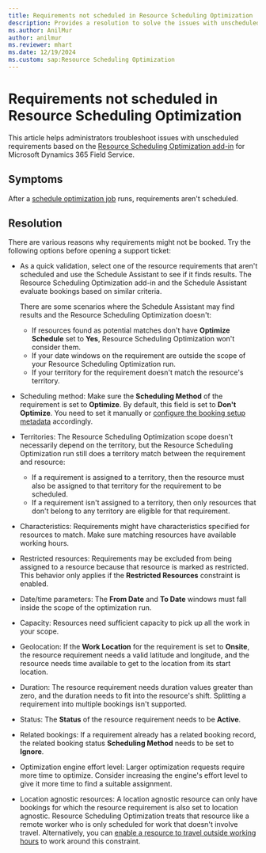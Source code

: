 ```yaml
---
title: Requirements not scheduled in Resource Scheduling Optimization
description: Provides a resolution to solve the issues with unscheduled requirements.
ms.author: AnilMur
author: anilmur
ms.reviewer: mhart
ms.date: 12/19/2024
ms.custom: sap:Resource Scheduling Optimization
---
```

# Requirements not scheduled in Resource Scheduling Optimization

This article helps administrators troubleshoot issues with unscheduled requirements based on the [Resource Scheduling Optimization add-in](/dynamics365/field-service/rso-overview) for Microsoft Dynamics 365 Field Service.

## Symptoms

After a [schedule optimization job](/dynamics365/field-service/rso-schedule-optimization) runs, requirements aren't scheduled.

## Resolution

There are various reasons why requirements might not be booked. Try the following options before opening a support ticket:

- As a quick validation, select one of the resource requirements that aren't scheduled and use the Schedule Assistant to see if it finds results. The Resource Scheduling Optimization add-in and the Schedule Assistant evaluate bookings based on similar criteria.

  There are some scenarios where the Schedule Assistant may find results and the Resource Scheduling Optimization doesn't:

  - If resources found as potential matches don't have **Optimize Schedule** set to **Yes**, Resource Scheduling Optimization won't consider them.
  - If your date windows on the requirement are outside the scope of your Resource Scheduling Optimization run.
  - If your territory for the requirement doesn't match the resource's territory.

- Scheduling method: Make sure the **Scheduling Method** of the requirement is set to **Optimize**. By default, this field is set to **Don't Optimize**. You need to set it manually or [configure the booking setup metadata](/dynamics365/field-service/rso-configuration#make-data-changes-to-prepare-for-optimizations) accordingly.

- Territories: The Resource Scheduling Optimization scope doesn't necessarily depend on the territory, but the Resource Scheduling Optimization run still does a territory match between the requirement and resource:

  - If a requirement is assigned to a territory, then the resource must also be assigned to that territory for the requirement to be scheduled.
  - If a requirement isn't assigned to a territory, then only resources that don't belong to any territory are eligible for that requirement.

- Characteristics: Requirements might have characteristics specified for resources to match. Make sure matching resources have available working hours.

- Restricted resources: Requirements may be excluded from being assigned to a resource because that resource is marked as restricted. This behavior only applies if the **Restricted Resources** constraint is enabled.

- Date/time parameters: The **From Date** and **To Date** windows must fall inside the scope of the optimization run.
- Capacity: Resources need sufficient capacity to pick up all the work in your scope.
- Geolocation: If the **Work Location** for the requirement is set to **Onsite**, the resource requirement needs a valid latitude and longitude, and the resource needs time available to get to the location from its start location.
- Duration: The resource requirement needs duration values greater than zero, and the duration needs to fit into the resource's shift. Splitting a requirement into multiple bookings isn't supported.
- Status: The **Status** of the resource requirement needs to be **Active**.
- Related bookings: If a requirement already has a related booking record, the related booking status **Scheduling Method** needs to be set to **Ignore**.
- Optimization engine effort level: Larger optimization requests require more time to optimize. Consider increasing the engine's effort level to give it more time to find a suitable assignment.
- Location agnostic resources: A location agnostic resource can only have bookings for which the resource requirement is also set to location agnostic. Resource Scheduling Optimization treats that resource like a remote worker who is only scheduled for work that doesn't involve travel. Alternatively, you can [enable a resource to travel outside working hours](/dynamics365/field-service/rso-travel-outside-working-hours) to work around this constraint.
